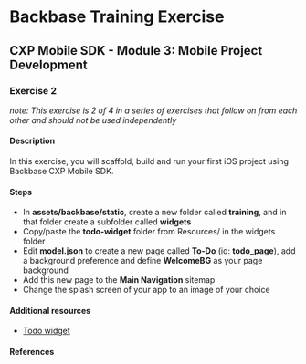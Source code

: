 # Backbase Training Exercise

## CXP Mobile SDK - Module 3: Mobile Project Development

### Exercise 2

_note: This exercise is 2 of 4 in a series of exercises that follow on from each other and should not be used independently_

#### Description

In this exercise, you will scaffold, build and run your first iOS project using Backbase CXP Mobile SDK.

#### Steps

 - In **assets/backbase/static**, create a new folder called **training**, and in that folder create a subfolder called **widgets**
 - Copy/paste the **todo-widget** folder from Resources/ in the widgets folder
 - Edit **model.json** to create a new page called **To-Do** (id: **todo_page**), add a background preference and define **WelcomeBG** as your page background
 - Add this new page to the **Main Navigation** sitemap
 - Change the splash screen of your app to an image of your choice

#### Additional resources

 - [Todo widget](../../Resources/todo-widget/)

#### References
